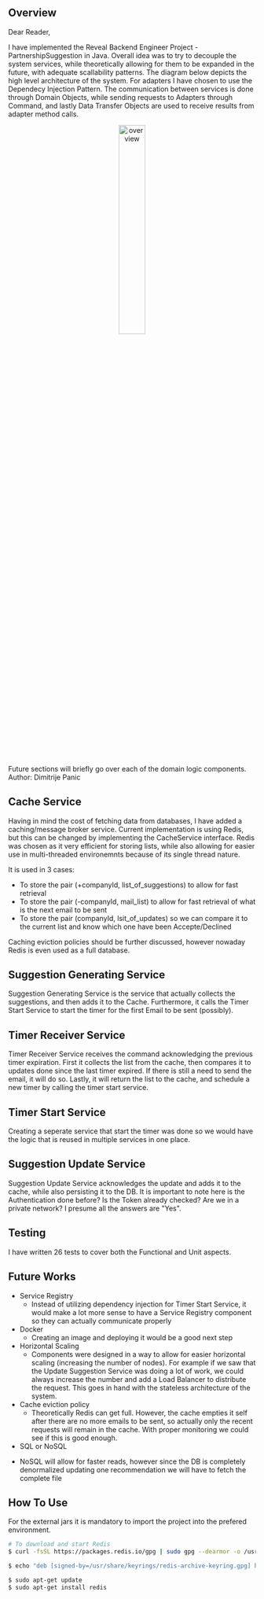 
## Overview
Dear Reader,

I have implemented the Reveal Backend Engineer Project - PartnershipSuggestion in Java. Overall idea was to try to decouple the system services, while theoretically allowing for them to be expanded in the future, with adequate scallability patterns. The diagram below depicts the high level architecture of the system. For adapters I have chosen to use the Dependecy Injection Pattern. The communication between services is done through Domain Objects, while sending requests to Adapters through Command, and lastly Data Transfer Objects are used to receive results from adapter method calls.
<p align="center" width="100%">
   <img width="33%" alt="overview" src="https://github.com/dimitrijepanic/Reveal-PartnershipSuggestion/assets/82520610/6d29f5b9-58d5-494e-8cb3-41e54fe34474">
</p>
Future sections will briefly go over each of the domain logic components.
</br>
Author: Dimitrije Panic

## Cache Service
Having in mind the cost of fetching data from databases, I have added a caching/message broker service. Current implementation is using Redis, but this can be changed by implementing the CacheService interface. Redis was chosen as it very efficient for storing lists, while also allowing for easier use in multi-threaded environemnts because of its single thread nature. 

It is used in 3 cases: 
   * To store the pair (+companyId, list_of_suggestions) to allow for fast retrieval
   * To store the pair (-companyId, mail_list) to allow for fast retrieval of what is the next email to be sent
   * To store the pair (companyId, lsit_of_updates) so we can compare it to the current list and know which one have been Accepte/Declined

Caching eviction policies should be further discussed, however nowaday Redis is even used as a full database.
## Suggestion Generating Service
Suggestion Generating Service is the service that actually collects the suggestions, and then adds it to the Cache. Furthermore, it calls the Timer Start Service to start the timer for the first Email to be sent (possibly).
## Timer Receiver Service
Timer Receiver Service receives the command acknowledging the previous timer expiration. First it collects the list from the cache, then compares it to updates done since the last timer expired. If there is still a need to send the email, it will do so. Lastly, it will return the list to the cache, and schedule a new timer by calling the timer start service.
## Timer Start Service
Creating a seperate service that start the timer was done so we would have the logic that is reused in multiple services in one place.
## Suggestion Update Service
Suggestion Update Service acknowledges the update and adds it to the cache, while also persisting it to the DB.
It is important to note here is the Authentication done before? Is the Token already checked? Are we in a private network? I presume all the answers are "Yes".
## Testing 
I have written 26 tests to cover both the Functional and Unit aspects.
## Future Works
* Service Registry
  - Instead of utilizing dependency injection for Timer Start Service, it would make a lot more sense to have a Service Registry component so they can actually communicate properly
* Docker
  - Creating an image and deploying it would be a good next step
* Horizontal Scaling
  - Components were designed in a way to allow for easier horizontal scaling (increasing the number of nodes). For example if we saw that the Update Suggestion Service was doing a lot of work, we could always increase the number and add a Load Balancer to distribute the request. This goes in hand with the stateless architecture of the system.
* Cache eviction policy
  - Theoretically Redis can get full. However, the cache empties it self after there are no more emails to be sent, so actually only the recent requests will remain in the cache. With proper monitoring we could see if this is good enough.
* SQL or NoSQL
 - NoSQL will allow for faster reads, however since the DB is completely denormalized updating one recommendation we will have to fetch the complete file

## How To Use
For the external jars it is mandatory to import the project into the prefered environment.

```bash
# To download and start Redis
$ curl -fsSL https://packages.redis.io/gpg | sudo gpg --dearmor -o /usr/share/keyrings/redis-archive-keyring.gpg

$ echo "deb [signed-by=/usr/share/keyrings/redis-archive-keyring.gpg] https://packages.redis.io/deb $(lsb_release -cs) main" | sudo tee /etc/apt/sources.list.d/redis.list

$ sudo apt-get update
$ sudo apt-get install redis

```

